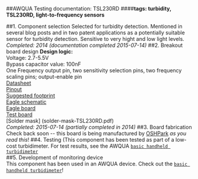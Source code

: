 ##AWQUA Testing documentation: TSL230RD
####**tags: turbidity, TSL230RD, light-to-frequency sensors**

##1. Component selection
Selected for turbidity detection. Mentioned in several blog posts and in two patent applications as a potentially suitable sensor for turbidity detection. Sensitive to very hight and low light levels.  
_Completed: 2014 (documentation completed 2015-07-14)_
##2. Breakout board design
**Design logic:**  
Voltage: 2.7-5.5V  
Bypass capacitor value: 100nF  
One Frequency output pin,  two sensitivity selection pins, two frequency scaling pins; output-enable pin  
[Datasheet](datasheet-TSL230RD.pdf)  
[Pinout](pinout-TSL230RD.jpg)  
[Suggested footprint](suggested-footprint-TSL230RD.jpg)  
[Eagle schematic](eagle-schematic-TSL230RD.jpg)  
[Eagle board](eagle-board-TSL230RD.jpg)  
[Test board](test-board-TSL230RD.jpg)  
[Solder mask] (solder-mask-TSL230RD.pdf)  
_Completed: 2015-07-14 (partially completed in 2014)_
##3. Board fabrication  
Check back soon -- this board is being manufactured by [OSHPark](http://oshpark.com) _as you read this_!
##4. Testing
(This component has been tested as part of a low-cost turbidimeter. For test results, see the AWQUA [`basic handheld turbidimeter`](https://github.com/AWQUA/Measurement/tree/master/turbidity/basic-handheld-turbidimeter)    
##5. Development of monitoring device  
This component has been used in an AWQUA device. Check out the [`basic handheld turbidimeter`](https://github.com/AWQUA/Measurement/tree/master/turbidity/basic-handheld-turbidimeter)!

